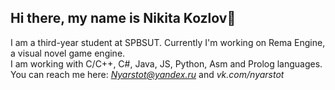 ## Hi there, my name is Nikita Kozlov👋

I am a third-year student at SPBSUT. Currently I'm working on Rema Engine, a visual novel game engine. <br>
I am working with C/C++, C#, Java, JS, Python, Asm and Prolog languages.
<br>
You can reach me here: *Nyarstot@yandex.ru* and *vk.com/nyarstot*


<!-- I am interested in graphics, game and GUI programming.

- I'm currently studying in ITMO University.
- I’m currently learning OpenGL.
- I’m looking to collaborate on gamedev.
- How to reach me: Nyarstot@yandex.ru
 -->
<!--
**Nyarstot/nyarstot** is a ✨ _special_ ✨ repository because its `README.md` (this file) appears on your GitHub profile.

Here are some ideas to get you started:

- 🔭 I’m currently working on ...
- 🌱 I’m currently learning ...
- 👯 I’m looking to collaborate on ...
- 🤔 I’m looking for help with ...
- 💬 Ask me about ...
- 📫 How to reach me: ...
- 😄 Pronouns: ...
- ⚡ Fun fact: ...
-->
